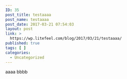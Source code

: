 ```yaml
---
ID: 35
post_title: testaaaa
post_name: testaaaa
post_date: 2017-03-21 07:54:03
layout: post
link: >
  https://wp.litefeel.com/blog/2017/03/21/testaaaa/
published: true
tags: [ ]
categories:
  - Uncategorized
---
```

aaaa
bbbb